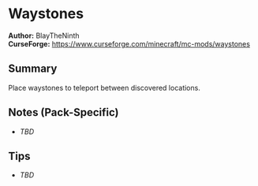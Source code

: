 # Waystones

**Author:** BlayTheNinth  
**CurseForge:** https://www.curseforge.com/minecraft/mc-mods/waystones

## Summary
Place waystones to teleport between discovered locations.

## Notes (Pack-Specific)
- _TBD_

## Tips
- _TBD_

